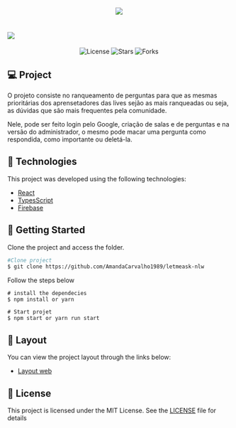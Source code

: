 
<h1 align="center">
  <img src="https://user-images.githubusercontent.com/53491128/123673437-d89d4e00-d816-11eb-8755-8dddd74860c9.png" /> 
</h1> 

  <h1 aling="center">
    <img src="https://user-images.githubusercontent.com/53491128/123673931-6a0cc000-d817-11eb-97cf-83532da98b81.png" />
 </h1>
 
 
 <p align="center">
  <img  src="https://img.shields.io/static/v1?label=license&message=MIT&color=5965E0&labelColor=121214" alt="License">

  <img src="https://img.shields.io/github/stars/amandacarvalho1989/letmeask-nlw?label=stars&message=MIT&color=5965E0&labelColor=121214" alt="Stars">
  
   <img src="https://img.shields.io/github/forks/amandacarvalho1989/letmeask-nlw?label=forks&message=MIT&color=5965E0&labelColor=121214" alt="Forks"> 
</p>
    
    
    
    
    
## 💻 Project

O projeto consiste no ranqueamento de perguntas para que as mesmas prioritárias dos aprensetadores das lives sejão as mais ranqueadas ou seja, as dúvidas que são mais frequentes pela comunidade. 

Nele, pode ser feito login pelo Google, criação de salas e de perguntas e na versão do administrador, o mesmo pode macar uma pergunta como respondida, como importante ou deletá-la.
     
## 🧬 Technologies

This project was developed using the following technologies:

- [React](https://pt-br.reactjs.org/)
- [TypesScript](https://www.typescriptlang.org/)
- [Firebase](https://firebase.google.com/?hl=pt)
 
## 🚀 Getting Started 

Clone the project and access the folder.
```bash
#Clone project
$ git clone https://github.com/AmandaCarvalho1989/letmeask-nlw
```

Follow the steps below
```
# install the dependecies 
$ npm install or yarn  
 
# Start projet
$ npm start or yarn run start
```

## 🎨 Layout 

You can view the project layout through the links below:

- [Layout web](https://www.figma.com/file/9VfYBlb9cE6tghmdg2ibtn/Letmeask-(Copy)?node-id=0%3A1)

## 📝 License

This project is licensed under the MIT License. See the [LICENSE](https://github.com/AmandaCarvalho1989/letmeask-nlw/blob/main/LICENSE.md) file for details





